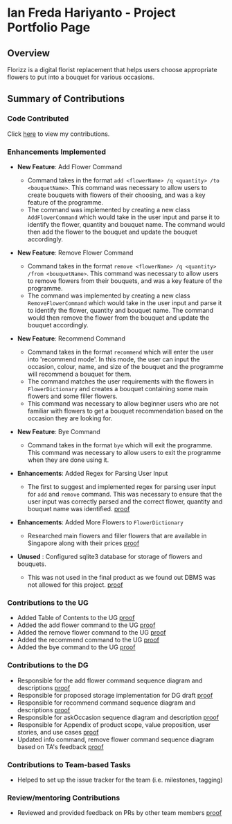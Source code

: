 # Ian Freda Hariyanto - Project Portfolio Page

## Overview
Florizz is a digital florist replacement that helps users choose appropriate
flowers to put into a bouquet for various occasions.

## Summary of Contributions
### Code Contributed
Click [here](https://nus-cs2113-ay2324s2.github.io/tp-dashboard/?search=ianfh&sort=groupTitle&sortWithin=title&timeframe=commit&mergegroup=&groupSelect=groupByRepos&breakdown=true&checkedFileTypes=docs~functional-code~test-code~other&since=2024-02-23&tabOpen=true&tabType=authorship&tabAuthor=IanFH&tabRepo=AY2324S2-CS2113-T11-3%2Ftp%5Bmaster%5D&authorshipIsMergeGroup=false&authorshipFileTypes=docs~functional-code~test-code~other&authorshipIsBinaryFileTypeChecked=false&authorshipIsIgnoredFilesChecked=false) to view my contributions.

### Enhancements Implemented
* **New Feature**: Add Flower Command
    * Command takes in the format `add <flowerName> /q <quantity> /to <bouquetName>`. This command was necessary to
      allow users to create bouquets with flowers of their choosing, and was a key feature of the programme.
    * The command was implemented by creating a new class `AddFlowerCommand` which would take in the user input and
      parse it to identify the flower, quantity and bouquet name. The command would then add the flower to the bouquet
      and update the bouquet accordingly.

* **New Feature**: Remove Flower Command
    * Command takes in the format `remove <flowerName> /q <quantity> /from <bouquetName>`. This command was necessary to
      allow users to remove flowers from their bouquets, and was a key feature of the programme.
    * The command was implemented by creating a new class `RemoveFlowerCommand` which would take in the user input and
      parse it to identify the flower, quantity and bouquet name. The command would then remove the flower from the bouquet
      and update the bouquet accordingly.

* **New Feature**: Recommend Command
  * Command takes in the format `recommend` which will enter the user into 'recommend mode'. In this mode, the user can
    input the occasion, colour, name, and size of the bouquet and the programme will recommend a bouquet for them.
  * The command matches the user requirements with the flowers in `FlowerDictionary` and creates a bouquet containing some main flowers and some filler flowers.
  * This command was necessary to allow beginner users who are not familiar with flowers to get a bouquet recommendation
    based on the occasion they are looking for.

* **New Feature**: Bye Command
  * Command takes in the format `bye` which will exit the programme. This command was necessary to allow users to exit
    the programme when they are done using it.

* **Enhancements**: Added Regex for Parsing User Input
    * The first to suggest and implemented regex for parsing user input for `add` and `remove` command. This was necessary to ensure that the user input was
      correctly parsed and the correct flower, quantity and bouquet name was identified. [proof](https://github.com/nus-cs2113-AY2324S2/tp/commit/34889baaa7a024c6c8f1fef686b7ebe4493d9f44#diff-bb1b61dd1311729e01e01d2e43ccaf1648d0e8a57a97f5eafc82c1add885d247)
  
* **Enhancements**: Added More Flowers to `FlowerDictionary`
    * Researched main flowers and filler flowers that are available in Singapore along with their prices [proof](https://github.com/AY2324S2-CS2113-T11-3/tp/pull/97/files)

* **Unused** : Configured sqlite3 database for storage of flowers and bouquets. 
    * This was not used in the final product as we found out DBMS was not allowed for this project. [proof](https://github.com/AY2324S2-CS2113-T11-3/tp/pull/92)

### Contributions to the UG
- Added Table of Contents to the UG [proof](https://github.com/AY2324S2-CS2113-T11-3/tp/pull/178/files)
- Added the add flower command to the UG [proof](https://github.com/AY2324S2-CS2113-T11-3/tp/pull/42/files)
- Added the remove flower command to the UG [proof](https://github.com/AY2324S2-CS2113-T11-3/tp/pull/42/files)
- Added the recommend command to the UG [proof](https://github.com/AY2324S2-CS2113-T11-3/tp/pull/178/files)
- Added the bye command to the UG [proof](https://github.com/AY2324S2-CS2113-T11-3/tp/pull/42/files)

### Contributions to the DG
- Responsible for the add flower command sequence diagram and descriptions [proof](https://github.com/AY2324S2-CS2113-T11-3/tp/pull/78/files)
- Responsible for proposed storage implementation for DG draft [proof](https://github.com/AY2324S2-CS2113-T11-3/tp/pull/78/files)
- Responsible for recommend command sequence diagram and descriptions [proof](https://github.com/AY2324S2-CS2113-T11-3/tp/pull/178/files)
- Responsible for askOccasion sequence diagram and description [proof](https://github.com/AY2324S2-CS2113-T11-3/tp/pull/178/files)
- Responsible for Appendix of product scope, value proposition, user stories, and use cases [proof](https://github.com/AY2324S2-CS2113-T11-3/tp/pull/72/files)
- Updated info command, remove flower command sequence diagram based on TA's feedback [proof](https://github.com/AY2324S2-CS2113-T11-3/tp/pull/169/files)

### Contributions to Team-based Tasks
- Helped to set up the issue tracker for the team (i.e. milestones, tagging)

### Review/mentoring Contributions
- Reviewed and provided feedback on PRs by other team members [proof](https://nus-cs2113-ay2324s2.github.io/dashboards/contents/tp-comments.html#19-ian-anto-ianfh-31-comments)